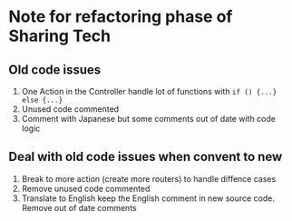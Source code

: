# Note for refactoring phase of Sharing Tech

## Old code issues
1. One Action in the Controller handle lot of functions with `if () {...} else {...}`
2. Unused code commented
3. Comment with Japanese but some comments out of date with code logic

## Deal with old code issues when convent to new
1. Break to more action (create more routers) to handle diffence cases
2. Remove unused code commented
3. Translate to English keep the English comment in new source code. Remove out of date comments